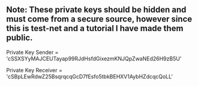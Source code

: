 ## Note: These private keys should be hidden and must come from a secure source, however since this is test-net and a tutorial I have made them public.

Private Key Sender = 'cSSXSYyMAJCEUTayap99RJdHsfdGixezmKNJQpZwaNEd26H9zB5U'

Private Key Receiver = 'cSBpLEwRdwZ25BsqrqcqGcD7fEsfo5tbkBEHXV1AybHZdcqcQoLL'